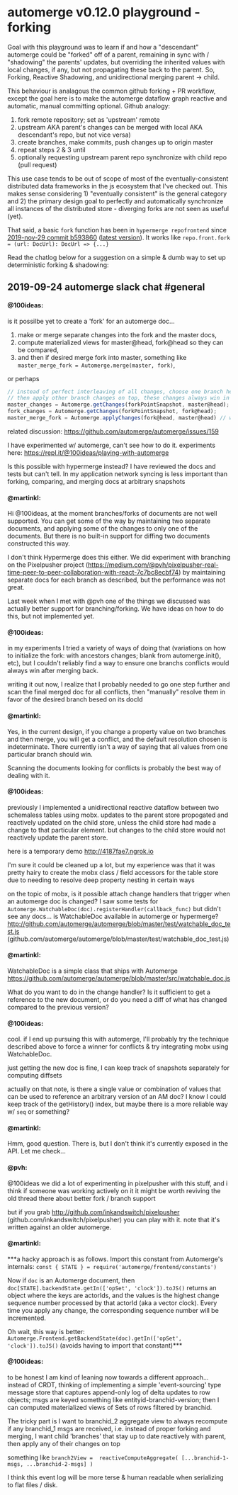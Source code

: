 # automerge v0.12.0 playground - forking


Goal with this playground was to learn if and how a "descendant" automerge could be "forked" off of a parent, remaining in sync with / "shadowing" the parents' updates, but overriding the inherited values with local changes, if any, but not propagating these back to the parent. So, Forking, Reactive Shadowing, and unidirectional merging parent -> child.

This behaviour is analagous the common github forking + PR workflow, except the goal here is to make the automerge dataflow graph reactive and automatic, manual committing optional. Github analogy:
1. fork remote repository; set as 'upstream' remote 
2. upstream AKA parent's changes can be merged with local AKA descendant's repo, but not vice versa)
3. create branches, make commits, push changes up to origin master
4. repeat steps 2 & 3 until
5. optionally requesting upstream parent repo synchronize with child repo (pull request)

This use case tends to be out of scope of most of the eventually-consistent distributed data frameworks in the js ecosystem that I've checked out. This makes sense considering 1) "eventually consistent" is the general category and 2) the primary design goal to perfectly and automatically synchronize all instances of the distributed store - diverging forks are not seen as useful (yet).

That said, a basic `fork` function has been in `hypermerge repofrontend` since [2019-nov-29 commit b593860](https://github.com/automerge/hypermerge/commit/b593860b806a4db78b630e0d52e50fbd4e6850b9) ([latest version](https://github.com/automerge/hypermerge/blob/master/src/RepoFrontend.ts#L101)). It works like `repo.front.fork = (url: DocUrl): DocUrl => {...}`

Read the chatlog below for a suggestion on a simple & dumb way to set up deterministic forking & shadowing:


## 2019-09-24 automerge slack chat #general

#### @100ideas: 
is it possilbe yet to create a 'fork' for an automerge doc...
  1.  make or merge separate changes into the fork and the master docs,
  2.  compute materialized views for master@head, fork@head so they can be compared, 
  3. and then if desired merge fork into master,  something like `master_merge_fork = Automerge.merge(master, fork)`,

  or perhaps 

```js 
// instead of perfect interleaving of all changes, choose one branch head, 
// then apply other branch changes on top, these changes always win in case of conflict
master_changes = Automerge.getChanges(forkPointSnapshot, master@head);  
fork_changes = Automerge.getChanges(forkPointSnapshot, fork@head);
master_merge_fork = Automerge.applyChanges(fork@head, master@head) // want all conflicts resolved to master's changes
```

related discussion: https://github.com/automerge/automerge/issues/159

I have experimented w/ automerge, can't see how to do it. experiments here: https://repl.it/@100ideas/playing-with-automerge

Is this possible with hypermerge instead? I have reviewed the docs and tests but can't tell. In my application network syncing is less important than forking, comparing, and merging docs at arbitrary snapshots

####  @martinkl:
Hi @100ideas, at the moment branches/forks of documents are not well supported. You can get some of the way by maintaining two separate documents, and applying some of the changes to only one of the documents. But there is no built-in support for diffing two documents constructed this way.

I don't think Hypermerge does this either. We did experiment with branching on the Pixelpusher project (https://medium.com/@pvh/pixelpusher-real-time-peer-to-peer-collaboration-with-react-7c7bc8ecbf74) by maintaining separate docs for each branch as described, but the performance was not great.

Last week when I met with @pvh one of the things we discussed was actually better support for branching/forking. We have ideas on how to do this, but not implemented yet.


#### @100ideas: 
in my experiments I tried a variety of ways of doing that (variations on how to initialize the fork: with ancestors changes; blank from automerge.init(), etc), but I couldn't reliably find a way to ensure one branchs conflicts would always win after merging back.

writing it out now, I realize that I probably needed to go one step further and scan the final merged doc for all conflicts, then "manually" resolve them in favor of the desired branch besed on its docId

####  @martinkl:
Yes, in the current design, if you change a property value on two branches and then merge, you will get a conflict, and the default resolution chosen is indeterminate. There currently isn't a way of saying that all values from one particular branch should win.

Scanning the documents looking for conflicts is probably the best way of dealing with it.


#### @100ideas: 
previously I implemented a unidirectional reactive dataflow between two schemaless tables using mobx. updates to the parent store propogated and reactively updated on the child store, unless the child store had made a change to that particular element. but changes to the child store would not reactively update the parent store.

here is a temporary demo http://4187fae7.ngrok.io

I'm sure it could be cleaned up a lot, but my experience was that it was pretty hairy to create the mobx class / field accessors for the table store due to needing to resolve deep property nesting in certain ways

on the topic of mobx, is it possible attach change handlers that trigger when an automerge doc is changed? I saw some tests for `Automerge.WatchableDoc(doc).registerHandler(callback_func)` but didn't see any docs... is WatchableDoc available in automerge or hypermerge? http://github.com/automerge/automerge/blob/master/test/watchable_doc_test.js (github.com/automerge/automerge/blob/master/test/watchable_doc_test.js)


####  @martinkl:
WatchableDoc is a simple class that ships with Automerge https://github.com/automerge/automerge/blob/master/src/watchable_doc.js

What do you want to do in the change handler? Is it sufficient to get a reference to the new document, or do you need a diff of what has changed compared to the previous version?


#### @100ideas: 
cool. if I end up pursuing this with automerge, I'll probably try the technique described above to force a winner for conflicts & try integrating mobx using WatchableDoc.

just getting the new doc is fine, I can keep track of snapshots separately for computing diffsets

actually on that note, is there a single value or combination of values that can be used to reference an arbitrary version of an AM doc? I know I could keep track of the getHistory() index, but maybe there is a more reliable way w/ `seq` or something?


####  @martinkl:
Hmm, good question. There is, but I don't think it's currently exposed in the API. Let me check…


#### @pvh:
@100ideas we did a lot of experimenting in pixelpusher with this stuff, and i think if someone was working actively on it it might be worth reviving the old thread there about better fork / branch support

but if you grab http://github.com/inkandswitch/pixelpusher (github.com/inkandswitch/pixelpusher) you can play with it. note that it's written against an older automerge.


####  @martinkl:
***a hacky approach is as follows. Import this constant from Automerge's internals:
```const { STATE } = require('automerge/frontend/constants')```

Now if `doc` is an Automerge document, then
```doc[STATE].backendState.getIn(['opSet', 'clock']).toJS()```
returns an object where the keys are actorIds, and the values is the highest change sequence number processed by that actorId (aka a vector clock). Every time you apply any change, the corresponding sequence number will be incremented.

Oh wait, this way is better:
```Automerge.Frontend.getBackendState(doc).getIn(['opSet', 'clock']).toJS()```
(avoids having to import that constant)***


#### @100ideas: 
to be honest I am kind of leaning now towards a different approach... instead of CRDT, thinking of implementing a simple 'event-sourcing' type message store that captures append-only log of delta updates to row objects; msgs are keyed something like entityid-branchid-version; then I can computed materialized views of Sets of rows filtered by branchid. 

The tricky part is I want to branchid_2 aggregate view to always recompute if any branchid_1 msgs are received, i.e. instead of proper forking and merging, I want child 'branches' that stay up to date reactively with parent, then apply any of their changes on top

something like `branch2View =  reactiveComputeAggregate( [...branchid-1-msgs, ...branchid-2-msgs] )`

I think this event log will be more terse & human readable when serializing to flat files 
/ disk.